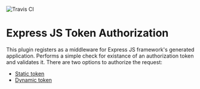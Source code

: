 ![Travis CI](https://travis-ci.org/gacek85/express-token-auth.svg)

# Express JS Token Authorization

This plugin registers as a middleware for Express JS framework's generated application. Performs a simple check for existance of an authorization token and validates it.
There are two options to authorize the request:

- [Static token](docs/token.md)
- [Dynamic token](docs/secret.md)